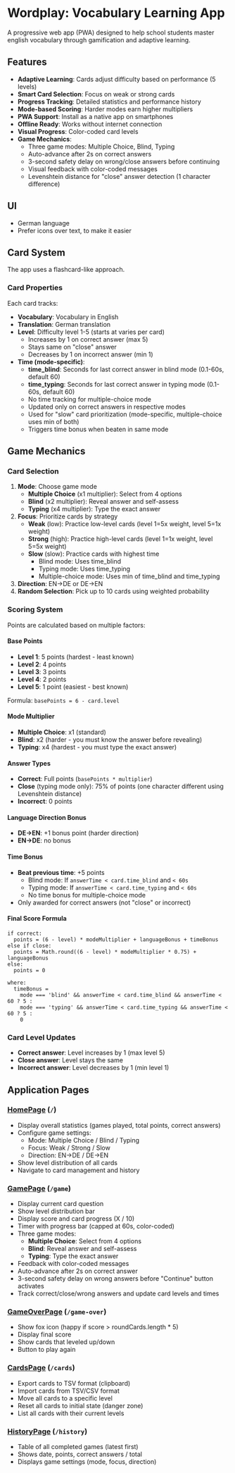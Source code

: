 # Wordplay: Vocabulary Learning App

A progressive web app (PWA) designed to help school students master english vocabulary through gamification and adaptive learning.

## Features

- **Adaptive Learning**: Cards adjust difficulty based on performance (5 levels)
- **Smart Card Selection**: Focus on weak or strong cards
- **Progress Tracking**: Detailed statistics and performance history
- **Mode-based Scoring**: Harder modes earn higher multipliers
- **PWA Support**: Install as a native app on smartphones
- **Offline Ready**: Works without internet connection
- **Visual Progress**: Color-coded card levels
- **Game Mechanics**:
  - Three game modes: Multiple Choice, Blind, Typing
  - Auto-advance after 2s on correct answers
  - 3-second safety delay on wrong/close answers before continuing
  - Visual feedback with color-coded messages
  - Levenshtein distance for "close" answer detection (1 character difference)

## UI

- German language
- Prefer icons over text, to make it easier

## Card System

The app uses a flashcard-like approach.

### Card Properties

Each card tracks:

- **Vocabulary**: Vocabulary in English
- **Translation**: German translation
- **Level**: Difficulty level 1-5 (starts at varies per card)
  - Increases by 1 on correct answer (max 5)
  - Stays same on "close" answer
  - Decreases by 1 on incorrect answer (min 1)
- **Time (mode-specific)**:
  - **time_blind**: Seconds for last correct answer in blind mode (0.1-60s, default 60)
  - **time_typing**: Seconds for last correct answer in typing mode (0.1-60s, default 60)
  - No time tracking for multiple-choice mode
  - Updated only on correct answers in respective modes
  - Used for "slow" card prioritization (mode-specific, multiple-choice uses min of both)
  - Triggers time bonus when beaten in same mode

## Game Mechanics

### Card Selection

1. **Mode**: Choose game mode
   - **Multiple Choice** (x1 multiplier): Select from 4 options
   - **Blind** (x2 multiplier): Reveal answer and self-assess
   - **Typing** (x4 multiplier): Type the exact answer
2. **Focus**: Prioritize cards by strategy
   - **Weak** (low): Practice low-level cards (level 1=5x weight, level 5=1x weight)
   - **Strong** (high): Practice high-level cards (level 1=1x weight, level 5=5x weight)
   - **Slow** (slow): Practice cards with highest time
     - Blind mode: Uses time_blind
     - Typing mode: Uses time_typing
     - Multiple-choice mode: Uses min of time_blind and time_typing
3. **Direction**: EN→DE or DE→EN
4. **Random Selection**: Pick up to 10 cards using weighted probability

### Scoring System

Points are calculated based on multiple factors:

#### Base Points

- **Level 1**: 5 points (hardest - least known)
- **Level 2**: 4 points
- **Level 3**: 3 points
- **Level 4**: 2 points
- **Level 5**: 1 point (easiest - best known)

Formula: `basePoints = 6 - card.level`

#### Mode Multiplier

- **Multiple Choice**: x1 (standard)
- **Blind**: x2 (harder - you must know the answer before revealing)
- **Typing**: x4 (hardest - you must type the exact answer)

#### Answer Types

- **Correct**: Full points (`basePoints * multiplier`)
- **Close** (typing mode only): 75% of points (one character different using Levenshtein distance)
- **Incorrect**: 0 points

#### Language Direction Bonus

- **DE→EN**: +1 bonus point (harder direction)
- **EN→DE**: no bonus

#### Time Bonus

- **Beat previous time**: +5 points
  - Blind mode: If `answerTime < card.time_blind` and `< 60s`
  - Typing mode: If `answerTime < card.time_typing` and `< 60s`
  - No time bonus for multiple-choice mode
- Only awarded for correct answers (not "close" or incorrect)

#### Final Score Formula

```text
if correct:
  points = (6 - level) * modeMultiplier + languageBonus + timeBonus
else if close:
  points = Math.round((6 - level) * modeMultiplier * 0.75) + languageBonus
else:
  points = 0

where:
  timeBonus =
    mode === 'blind' && answerTime < card.time_blind && answerTime < 60 ? 5 :
    mode === 'typing' && answerTime < card.time_typing && answerTime < 60 ? 5 :
    0
```

### Card Level Updates

- **Correct answer**: Level increases by 1 (max level 5)
- **Close answer**: Level stays the same
- **Incorrect answer**: Level decreases by 1 (min level 1)

## Application Pages

### [HomePage](src/pages/HomePage.vue) (`/`)

- Display overall statistics (games played, total points, correct answers)
- Configure game settings:
  - Mode: Multiple Choice / Blind / Typing
  - Focus: Weak / Strong / Slow
  - Direction: EN→DE / DE→EN
- Show level distribution of all cards
- Navigate to card management and history

### [GamePage](src/pages/GamePage.vue) (`/game`)

- Display current card question
- Show level distribution bar
- Display score and card progress (X / 10)
- Timer with progress bar (capped at 60s, color-coded)
- Three game modes:
  - **Multiple Choice**: Select from 4 options
  - **Blind**: Reveal answer and self-assess
  - **Typing**: Type the exact answer
- Feedback with color-coded messages
- Auto-advance after 2s on correct answer
- 3-second safety delay on wrong answers before "Continue" button activates
- Track correct/close/wrong answers and update card levels and times

### [GameOverPage](src/pages/GameOverPage.vue) (`/game-over`)

- Show fox icon (happy if score > roundCards.length \* 5)
- Display final score
- Show cards that leveled up/down
- Button to play again

### [CardsPage](src/pages/CardsPage.vue) (`/cards`)

- Export cards to TSV format (clipboard)
- Import cards from TSV/CSV format
- Move all cards to a specific level
- Reset all cards to initial state (danger zone)
- List all cards with their current levels

### [HistoryPage](src/pages/HistoryPage.vue) (`/history`)

- Table of all completed games (latest first)
- Shows date, points, correct answers / total
- Displays game settings (mode, focus, direction)
